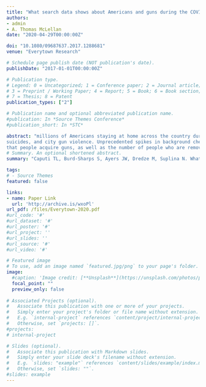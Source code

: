 ```yaml
---
title: "What search data shows about Americans and guns during the COVID-19 crisis"
authors:
- admin
- A. Thomas McLellan
date: "2020-04-29T00:00:00Z"

doi: "10.1080/09687637.2017.1288681"
venue: "Everytown Research"

# Schedule page publish date (NOT publication's date). 
publishDate: "2017-01-01T00:00:00Z"

# Publication type.
# Legend: 0 = Uncategorized; 1 = Conference paper; 2 = Journal article;
# 3 = Preprint / Working Paper; 4 = Report; 5 = Book; 6 = Book section;
# 7 = Thesis; 8 = Patent 
publication_types: ["2"]

# Publication name and optional abbreviated publication name. 
#publication: In *Source Themes Conference*
#publication_short: In *STC*

abstract: "millions of Americans staying at home across the country during a crisis of intense emotional and economic stress, gun safety advocates have raised concerns about increased risks of unintentional shootings, domestic violence shootings, gun
suicides, and city gun violence. Unprecedented spikes in background checks, meanwhile, reflect a dramatic increase in gun purchasing that compounds these risks. Federal background check data, however, fails to capture the full spectrum of ways
that people acquire guns, as well as the number of people who are removing guns from gun lockers or other storage. In an effort to cast additional light on issues of firearm access during this stage of the COVID-19 crisis, we used real-time Google search data to gauge interest in buying and cleaning guns across the country."
# Summary. An optional shortened abstract.
summary: "Caputi TL, Burd-Sharps S, Ayers JW, Dredze M, Suplina N. What search data shows about Americans and guns during the COVID-19 crisis. Everytown Research. 2020 April."

tags:
# - Source Themes
featured: false

links:
- name: Paper Link
  url: 'http://archive.is/wxoPl'
url_pdf: /files/Everytown-2020.pdf
#url_code: '#'
#url_dataset: '#'
#url_poster: '#'
#url_project: ''
#url_slides: ''
#url_source: '#'
#url_video: '#'

# Featured image
# To use, add an image named `featured.jpg/png` to your page's folder. 
image:
  #caption: 'Image credit: [**Unsplash**](https://unsplash.com/photos/pLCdAaMFLTE)'
  focal_point: ""
  preview_only: false
 
# Associated Projects (optional).
#   Associate this publication with one or more of your projects.
#   Simply enter your project's folder or file name without extension.
#   E.g. `internal-project` references `content/project/internal-project/index.md`.
#   Otherwise, set `projects: []`.
#projects:
# internal-project

# Slides (optional).
#   Associate this publication with Markdown slides.
#   Simply enter your slide deck's filename without extension.
#   E.g. `slides: "example"` references `content/slides/example/index.md`.
#   Otherwise, set `slides: ""`.
#slides: example
---
```

